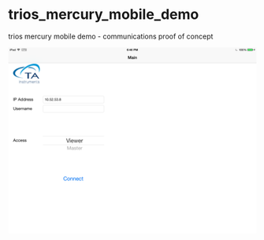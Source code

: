 trios_mercury_mobile_demo
=========================

trios mercury mobile demo - communications proof of concept

![Alt text](Screenshot1.png?raw=true "Optional Title")
